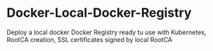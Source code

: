 # Docker-Local-Docker-Registry
Deploy a local docker Docker Registry ready tu use with Kubernetes, RootCA creation, SSL certificates signed by local RootCA
